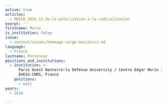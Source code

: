 ```yaml
---
active: true
articles:
  - MOSCO_2016_13_de-la-polarisation-a-la-radicalisation
exerpt: ''
firstname: Marie
is_institution: false
issue:
  - content/issues/hommage-serge-moscovici.md
language:
  - French
lastname: Personnaz
positions_and_institutions:
  - institution: >-
      Paris Ouest Nanterre-la Défense University / Centre Edgar Morin IIAC
      EHESS-CNRS, France
    positions:
      - null
years:
  - 2016

---
```

